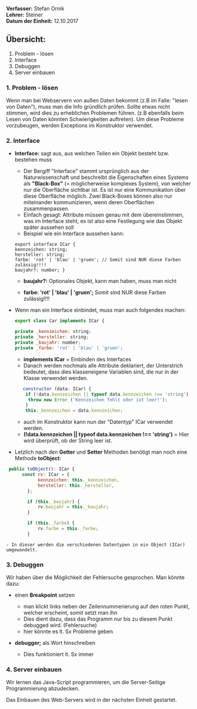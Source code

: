 **Verfasser:** Stefan Ornik   
**Lehrer:** Steiner   
**Datum der Einheit:** 12.10.2017
   
## Übersicht: 

1. Problem - lösen
2. Interface
3. Debuggen
4. Server einbauen

### 1. Problem - lösen

Wenn man bei Webservern von außen Daten bekommt (z.B im Falle: "lesen von Daten"), muss man die Info gründlich prüfen.
Sollte etwas nicht stimmen, wird dies zu erheblichen Problemen führen. (z.B ebenfalls beim Lesen von Daten könnten Schwierigkeiten auftreten).
Um diese Probleme vorzubeugen, werden Exceptions im Konstruktor verwendet.

### 2. Interface

- **Interface:** sagt aus, aus welchen Teilen ein Objekt besteht bzw. bestehen muss
    - Der Bergiff "Interface" stammt ursprünglich aus der Naturwissenschaft und beschreibt die Eigenschaften eines Systems als **"Black-Box"** (= möglicherweise komplexes System), von welcher nur die Oberfläche sichtbar ist. Es ist nur eine Kommunikation über diese Oberfläche möglich. Zwei Black-Boxes können also nur miteinander kommunizieren, wenn deren Oberflächen zusammenpassen.
    - Einfach gesagt: Attribute müssen genau mit dem übereinstimmen, was im Interface steht, es ist also eine Festlegung wie das    Objekt später aussehen soll
    - Beispiel wie ein Interface aussehen kann: 
    ```javascrpit
    export interface ICar {
    kennzeichen: string;
    hersteller: string;
    farbe: 'rot' | 'blau' | 'gruen'; // Somit sind NUR diese Farben zulässig!!!!
    baujahr?: number; }
    ```  
    - **baujahr?:** Optionales Objekt, kann man haben, muss man nicht 

    - **farbe: 'rot' | 'blau' | 'gruen';** Somit sind NUR diese Farben zulässig!!!!
    
- Wenn man ein Interface einbindet, muss man auch folgendes machen:
    ```javascript
    export class Car implements ICar {

    private _kennzeichen: string;
    private _hersteller: string;
    private _baujahr: number;
    private _farbe: 'rot' | 'blau' | 'gruen';
    ```
    - **implements ICar** = Einbinden des Interfaces
    - Danach werden nochmals alle Attribute deklariert, der Unterstrich bedeutet, dass dies klasseneigene Variablen sind, die nur in der Klasse verwendet werden.
    
    ```javascript
       constructor (data: ICar) {
        if (!data.kennzeichen || typeof data.kennzeichen !== 'string') {
         throw new Error ('Kennzeichen fehlt oder ist leer!');
        }
        this._kennzeichen = data.kennzeichen;
    ```
    - auch im Konstruktor kann nun der "Datentyp" ICar verwendet werden.
    - **(!data.kennzeichen || typeof data.kennzeichen !== 'string')** = Hier wird überprüft, ob der String leer ist.
    
- Letzlich nach den **Getter** und **Setter** Methoden benötigt man noch eine Methode **toObject**:
```javascript
 public toObject(): ICar {
      const rv: ICar = {
            kennzeichen: this._kennzeichen,
            hersteller: this._hersteller,
        };

        if (this._baujahr) {
            rv.baujahr = this._baujahr;
        }

        if (this._farbe) {
            rv.farbe = this._farbe;
        }
```
    - In dieser werden die verschiedenen Datentypen in ein Object (ICar) umgewandelt.

    



### 3. Debuggen
Wir haben über die Möglichkeit der Fehlersuche gesprochen. Man könnte dazu:
- einen **Breakpoint** setzen
    - man klickt links neben der Zeilennummerierung auf den roten Punkt, welcher erscheint, somit setzt man ihn
    - Dies dient dazu, dass das Programm nur bis zu diesem Punkt debugged wird. (Fehlersuche)
    - hier könnte es lt. Sx Probleme geben 
    
- **debugger;** als Wort hinschreiben
    - Dies funktioniert lt. Sx immer

### 4. Server einbauen
Wir lernen das Java-Script programmieren, um die Server-Seitige Programmierung abzudecken.

Das Einbauen des Web-Servers wird in der nächsten Einheit gestartet.
